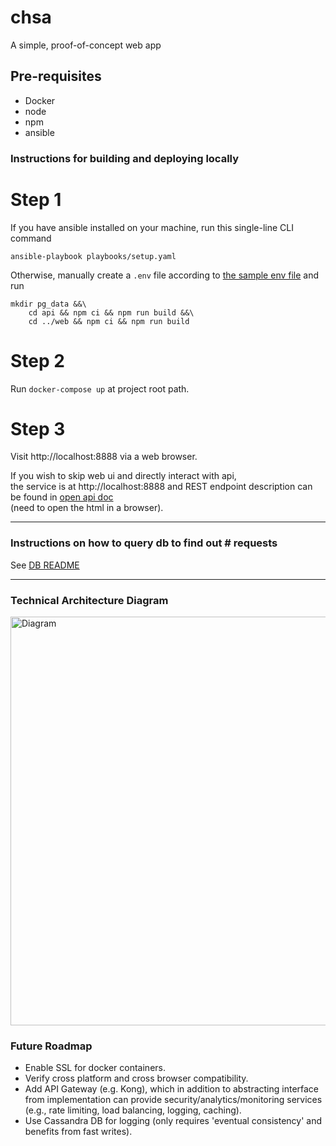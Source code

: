 # chsa
A simple, proof-of-concept web app

## Pre-requisites
- Docker
- node
- npm
- ansible

### Instructions for building and deploying locally

# Step 1
If you have ansible installed on your machine, run this single-line CLI command
```
ansible-playbook playbooks/setup.yaml
```

Otherwise, manually create a `.env` file according to [the sample env file](./.env.sample) and run
```
mkdir pg_data &&\
    cd api && npm ci && npm run build &&\
    cd ../web && npm ci && npm run build
```

# Step 2 
Run `docker-compose up` at project root path.

# Step 3
Visit http://localhost:8888 via a web browser.

If you wish to skip web ui and directly interact with api,\
the service is at http://localhost:8888 and REST endpoint description can be found in [open api doc](api/public/doc/api/index.html)\
(need to open the html in a browser).

---

### Instructions on how to query db to find out # requests

See [DB README](db/README.md)

---

### Technical Architecture Diagram 

<img width="654" alt="Diagram" src="https://user-images.githubusercontent.com/22973013/118390783-c8723c00-b5e5-11eb-8969-c539f21d722b.png">

### Future Roadmap
- Enable SSL for docker containers.
- Verify cross platform and cross browser compatibility.
- Add API Gateway (e.g. Kong), which in addition to abstracting interface from implementation can provide security/analytics/monitoring services (e.g., rate limiting, load balancing, logging, caching).
- Use Cassandra DB for logging (only requires 'eventual consistency' and benefits from fast writes).
